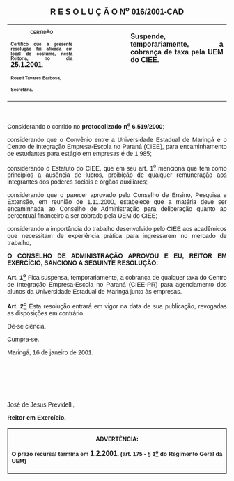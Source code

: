 <BODY>

<B><FONT FACE="Arial" SIZE=4><P ALIGN="CENTER"><A NAME="_Toc445798786"></P>
<P ALIGN="CENTER">R E S O L U &Ccedil; &Atilde; O  N<U><SUP>o</U></SUP>  016/2001-CAD</P>
</B></FONT><FONT FACE="Arial"><P ALIGN="JUSTIFY"></P></FONT>
<TABLE CELLSPACING=0 BORDER=0 CELLPADDING=7 WIDTH=604>
<TR><TD WIDTH="31%" VALIGN="TOP">
<B><FONT FACE="Arial" SIZE=1><P ALIGN="CENTER">CERTID&Atilde;O</P>
<P ALIGN="JUSTIFY">   Certifico que a presente resolu&ccedil;&atilde;o foi afixada em local de costume, nesta Reitoria, no dia </FONT><FONT FACE="Arial">25.1.2001</FONT><FONT FACE="Arial" SIZE=1>.</P>
<P ALIGN="JUSTIFY"></P>
<P ALIGN="JUSTIFY">Roseli Tavares Barbosa,</P>
<P ALIGN="JUSTIFY">Secret&aacute;ria.</B></FONT></TD>
<TD WIDTH="23%" VALIGN="TOP">&nbsp;</TD>
<TD WIDTH="45%" VALIGN="TOP">
<B><FONT FACE="Arial"><P ALIGN="JUSTIFY">Suspende, temporariamente, a cobran&ccedil;a de taxa pela UEM do CIEE.</B></FONT></TD>
</TR>
</TABLE>

<FONT FACE="Arial"><P ALIGN="JUSTIFY"></P>
<P ALIGN="JUSTIFY">&nbsp;</P>
<P ALIGN="JUSTIFY">Considerando o contido no <B>protocolizado n<U><SUP>o</U></SUP> 6.519/2000</B>;</P>
<P ALIGN="JUSTIFY">considerando que o Conv&ecirc;nio entre a Universidade Estadual de Maring&aacute; e o Centro de Integra&ccedil;&atilde;o Empresa-Escola no Paran&aacute; (CIEE), para encaminhamento de estudantes para est&aacute;gio em empresas &eacute; de 1.985;</P>
<P ALIGN="JUSTIFY">considerando o Estatuto do CIEE, que em seu art. 1<U><SUP>o</U></SUP> menciona que tem como princ&iacute;pios a aus&ecirc;ncia de lucros, proibi&ccedil;&atilde;o de qualquer remunera&ccedil;&atilde;o aos integrantes dos poderes sociais e &oacute;rg&atilde;os auxiliares;</P>
<P ALIGN="JUSTIFY">considerando que o parecer aprovado pelo Conselho de Ensino, Pesquisa e Extens&atilde;o, em reuni&atilde;o de 1.11.2000, estabelece que a mat&eacute;ria deve ser encaminhada ao Conselho de Administra&ccedil;&atilde;o para delibera&ccedil;&atilde;o quanto ao percentual financeiro a ser cobrado pela UEM do CIEE;</P>
<P ALIGN="JUSTIFY">considerando a import&acirc;ncia do trabalho desenvolvido pelo CIEE aos acad&ecirc;micos que necessitam de experi&ecirc;ncia pr&aacute;tica para ingressarem no mercado de trabalho,</P>
<P ALIGN="JUSTIFY"></P>
<B><P ALIGN="JUSTIFY">O CONSELHO DE ADMINISTRA&Ccedil;&Atilde;O APROVOU E EU, REITOR EM EXERC&Iacute;CIO, SANCIONO A SEGUINTE RESOLU&Ccedil;&Atilde;O:</P>
</B><P ALIGN="JUSTIFY"></P>
<B><P ALIGN="JUSTIFY">Art. 1<U><SUP>o</B></U></SUP> Fica suspensa, temporariamente, a cobran&ccedil;a de qualquer taxa do Centro de Integra&ccedil;&atilde;o Empresa-Escola no Paran&aacute; (CIEE-PR) para agenciamento dos alunos da Universidade Estadual de Maring&aacute; junto &agrave;s empresas.</P>
<B><P ALIGN="JUSTIFY">Art. 2<U><SUP>o</B></U></SUP> Esta resolu&ccedil;&atilde;o entrar&aacute; em vigor na data de sua publica&ccedil;&atilde;o, revogadas as disposi&ccedil;&otilde;es em contr&aacute;rio.</P>
<P ALIGN="JUSTIFY">D&ecirc;-se ci&ecirc;ncia.</P>
<P ALIGN="JUSTIFY">&#9;Cumpra-se.</P>
<P ALIGN="JUSTIFY"></P>
<P ALIGN="JUSTIFY">Maring&aacute;, 16 de janeiro de 2001.</P>
<P ALIGN="JUSTIFY"></P>
<P ALIGN="JUSTIFY">&nbsp;</P>
<P ALIGN="JUSTIFY">&nbsp;</P>
<P ALIGN="JUSTIFY">&nbsp;</P>
<P>Jos&eacute; de Jesus Previdelli,</P>
<B><P>Reitor em Exerc&iacute;cio.</P>
</B></FONT>
<TABLE BORDER CELLSPACING=1 CELLPADDING=4 WIDTH=207>
<TR><TD VALIGN="TOP">
<B><FONT SIZE=2><P ALIGN="CENTER">ADVERT&Ecirc;NCIA:</P>
</FONT><FONT FACE="Arial" SIZE=2><P ALIGN="JUSTIFY">O prazo recursal termina em </FONT><FONT FACE="Arial">1.2.2001</FONT><FONT FACE="Arial" SIZE=2>. (art. 175 - § 1<U><SUP>o</U></SUP> do Regimento Geral da UEM)</B></FONT></TD>
</TR>
</TABLE>

<FONT SIZE=2><P></A></P></FONT></BODY>
